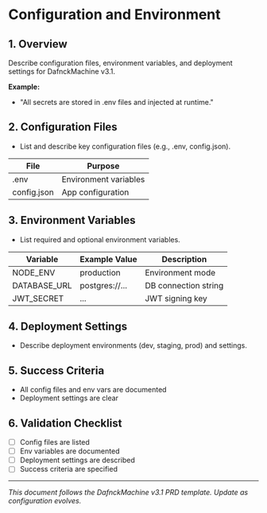 # Configuration and Environment

## 1. Overview
Describe configuration files, environment variables, and deployment settings for DafnckMachine v3.1.

**Example:**
- "All secrets are stored in .env files and injected at runtime."

## 2. Configuration Files
- List and describe key configuration files (e.g., .env, config.json).

| File         | Purpose                  |
|--------------|--------------------------|
| .env         | Environment variables    |
| config.json  | App configuration        |

## 3. Environment Variables
- List required and optional environment variables.

| Variable            | Example Value      | Description                |
|---------------------|-------------------|----------------------------|
| NODE_ENV            | production        | Environment mode           |
| DATABASE_URL        | postgres://...    | DB connection string       |
| JWT_SECRET          | ...               | JWT signing key            |

## 4. Deployment Settings
- Describe deployment environments (dev, staging, prod) and settings.

## 5. Success Criteria
- All config files and env vars are documented
- Deployment settings are clear

## 6. Validation Checklist
- [ ] Config files are listed
- [ ] Env variables are documented
- [ ] Deployment settings are described
- [ ] Success criteria are specified

---
*This document follows the DafnckMachine v3.1 PRD template. Update as configuration evolves.* 